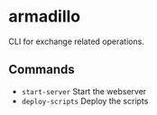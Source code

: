 # armadillo

CLI for exchange related operations.

## Commands

- `start-server` Start the webserver
- `deploy-scripts` Deploy the scripts